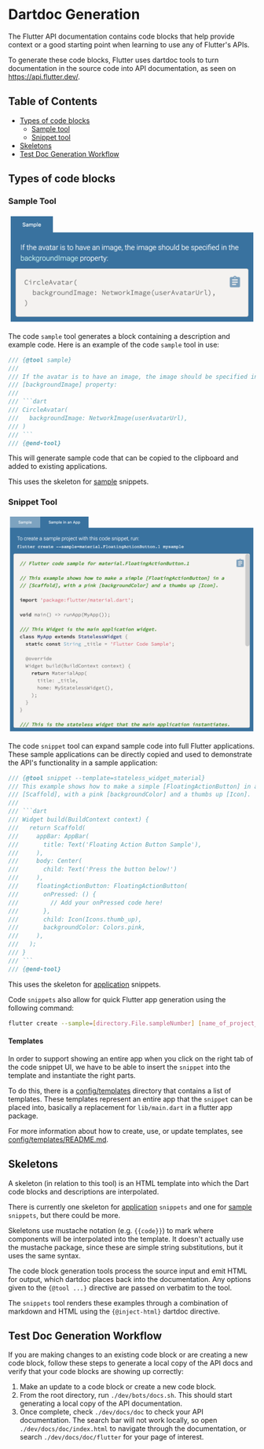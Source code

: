 # Dartdoc Generation

The Flutter API documentation contains code blocks that help provide
context or a good starting point when learning to use any of Flutter's APIs.

To generate these code blocks, Flutter uses dartdoc tools to turn documentation
in the source code into API documentation, as seen on https://api.flutter.dev/.

## Table of Contents

- [Types of code blocks](#types-of-code-blocks)
  - [Sample tool](#sample-tool)
  - [Snippet tool](#snippet-tool)
- [Skeletons](#skeletons)
- [Test Doc Generation Workflow](#test-doc-generation-workflow)
## Types of code blocks

### Sample Tool

![Code sample image](assets/code_sample.png)

The code `sample` tool generates a block containing a description and example
code. Here is an example of the code `sample` tool in use:

```dart
/// {@tool sample}
///
/// If the avatar is to have an image, the image should be specified in the
/// [backgroundImage] property:
///
/// ```dart
/// CircleAvatar(
///   backgroundImage: NetworkImage(userAvatarUrl),
/// )
/// ```
/// {@end-tool}
```

This will generate sample code that can be copied to the clipboard and added
to existing applications.

This uses the skeleton for [sample](config/skeletons/sample.html) snippets.

### Snippet Tool

![Code snippet image](assets/code_snippet.png)

The code `snippet` tool can expand sample code into full Flutter applications.
These sample applications can be directly copied and used to demonstrate the
API's functionality in a sample application:

```dart
/// {@tool snippet --template=stateless_widget_material}
/// This example shows how to make a simple [FloatingActionButton] in a
/// [Scaffold], with a pink [backgroundColor] and a thumbs up [Icon].
///
/// ```dart
/// Widget build(BuildContext context) {
///   return Scaffold(
///     appBar: AppBar(
///       title: Text('Floating Action Button Sample'),
///     ),
///     body: Center(
///       child: Text('Press the button below!')
///     ),
///     floatingActionButton: FloatingActionButton(
///       onPressed: () {
///         // Add your onPressed code here!
///       },
///       child: Icon(Icons.thumb_up),
///       backgroundColor: Colors.pink,
///     ),
///   );
/// }
/// ```
/// {@end-tool}
```

This uses the skeleton for [application](config/skeletons/application.html)
snippets.

Code `snippets` also allow for quick Flutter app generation using the following command:

```bash
flutter create --sample=[directory.File.sampleNumber] [name_of_project_directory]
```

#### Templates

In order to support showing an entire app when you click on the right tab of
the code snippet UI, we have to be able to insert the `snippet` into the template
and instantiate the right parts.

To do this, there is a [config/templates](config/templates) directory that
contains a list of templates. These templates represent an entire app that the
`snippet` can be placed into, basically a replacement for `lib/main.dart` in a
flutter app package.

For more information about how to create, use, or update templates, see
[config/templates/README.md](config/templates/README.md).

## Skeletons

A skeleton (in relation to this tool) is an HTML template into which the Dart
code blocks and descriptions are interpolated.

There is currently one skeleton for
[application](config/skeletons/application.html) `snippets` and one for
[sample](config/skeletons/sample.html) `snippets`, but there could be more.

Skeletons use mustache notation (e.g. `{{code}}`) to mark where components will
be interpolated into the template. It doesn't actually use the mustache
package, since these are simple string substitutions, but it uses the same
syntax.

The code block generation tools process the source input and emit HTML for output,
which dartdoc places back into the documentation. Any options given to the
 `{@tool ...}` directive are passed on verbatim to the tool.

The `snippets` tool renders these examples through a combination of markdown
and HTML using the `{@inject-html}` dartdoc directive.

## Test Doc Generation Workflow

If you are making changes to an existing code block or are creating a new code
block, follow these steps to generate a local copy of the API docs and verify
that your code blocks are showing up correctly:

1. Make an update to a code block or create a new code block.
2. From the root directory, run `./dev/bots/docs.sh`. This should start
generating a local copy of the API documentation.
3. Once complete, check `./dev/docs/doc` to check your API documentation. The
search bar will not work locally, so open `./dev/docs/doc/index.html` to
navigate through the documentation, or search `./dev/docs/doc/flutter` for your
page of interest.
